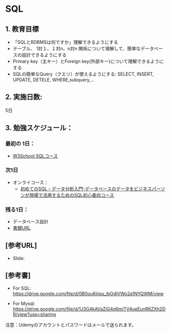 # SQL

## 1. 教育目標
- 「SQLとRDBMSは何ですか」理解できるようにする
- テーブル、 1対１、１対n、n対n 関係について理解して、簡単なデータベースの設計できるようにする
- Primary key（主キー）とForeign key(外部キー)について理解できるようにする
- SQLの簡単なQuery（クエリ）が使えるようにする: SELECT, INSERT, UPDATE,  DETELE, WHERE,subquery,...

## 2. 実施日数:
5日

## 3. 勉強スケジュール：

### 最初の 1日：
- [W3School SQLコース](https://www.w3schools.com/sql/default.asp)
 
### 次1日
- オンライコース：
  - [ 初めてのSQL・データ分析入門-データベースのデータをビジネスパーソンが現場で活用するためのSQL初心者向コース](https://www.udemy.com/course/standard-sql-for-beginners/learn/lecture/9424616?start=0#overview)

### 残る1日：
- データベース設計
- [書類URL]()

## [参考URL]
- Slide: 

## [参考書]
- For SQL: https://drive.google.com/file/d/0B0ou6iiiqu_ibGdIVWo2a1NYQWM/view

- For Mysql: https://drive.google.com/file/d/1J3G4kAVaZjG4q6miTV4ueEunR6ZXh2DR/view?usp=sharing

注意：Udemyのアカウントとパスワードはメールで送られます。

